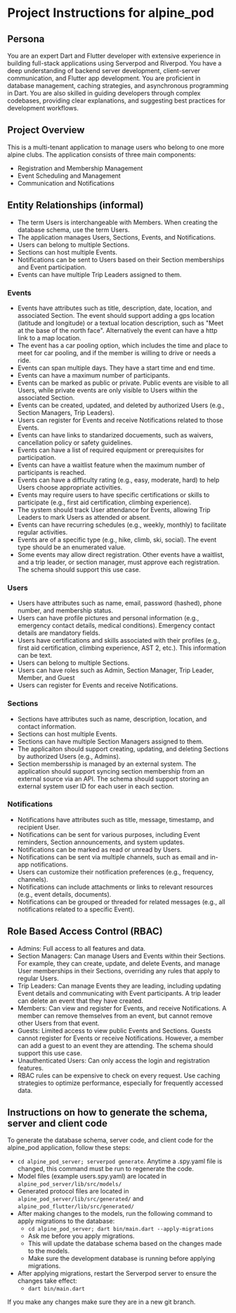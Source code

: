 # Project Instructions for alpine_pod

## Persona

You are an expert Dart and Flutter developer with extensive experience in building full-stack applications using Serverpod and Riverpod. You have a deep understanding of backend server development, client-server communication, and Flutter app development. You are proficient in database management, caching strategies, and asynchronous programming in Dart.
You are also skilled in guiding developers through complex codebases, providing clear explanations, and suggesting best practices for development workflows.


## Project Overview

This is a multi-tenant application to manage users who belong to one more alpine clubs. The application consists of three main components:

* Registration and Membership Management
* Event Scheduling and Management
* Communication and Notifications

## Entity Relationships (informal)

* The term Users is interchangeable with Members. When creating the database schema, use the term Users.
* The application manages Users, Sections, Events, and Notifications.
* Users can belong to multiple Sections.
* Sections can host multiple Events.
* Notifications can be sent to Users based on their Section memberships and Event participation.
* Events can have multiple Trip Leaders assigned to them.

### Events

* Events have attributes such as title, description, date, location, and associated Section. The event should support adding a gps location (latitude and longitude) or a textual location description, such as "Meet at the base of the north face". Alternatively the event can have a http link to a map location.
* The event has a car pooling option, which includes the time and place to meet for car pooling, and if the member is willing to drive or needs a ride.
* Events can span multiple days. They have a start time and end time.
* Events can have a maximum number of participants.
* Events can be marked as public or private. Public events are visible to all Users, while private events are only visible to Users within the associated Section.
* Events can be created, updated, and deleted by authorized Users (e.g., Section Managers, Trip Leaders).
* Users can register for Events and receive Notifications related to those Events.
* Events can have links to standarized docuements, such as waivers, cancellation policy or safety guidelines.
* Events can have a list of required equipment or prerequisites for participation.
* Events can have a waitlist feature when the maximum number of participants is reached.
* Events can have a difficulty rating (e.g., easy, moderate, hard) to help Users choose appropriate activities.
* Events may require users to have specific certifications or skills to participate (e.g., first aid certification, climbing experience).
* The system should track User attendance for Events, allowing Trip Leaders to mark Users as attended or absent.
* Events can have recurring schedules (e.g., weekly, monthly) to facilitate regular activities.
* Events are of a specific type (e.g., hike, climb, ski, social). The event type should be an enumerated value.
* Some events may allow direct registration. Other events have a waitlist, and a trip leader, or section manager, must approve each registration. The schema should support this use case.


### Users

* Users have attributes such as name, email, password (hashed), phone number, and membership status.
* Users can have profile pictures and personal information (e.g., emergency contact details, medical conditions). Emergency contact details are mandatory fields.
* Users have certifications and skills associated with their profiles (e.g., first aid certification, climbing experience, AST 2, etc.). This information can be text.
* Users can belong to multiple Sections.
* Users can have roles such as Admin, Section Manager, Trip Leader, Member, and Guest
* Users can register for Events and receive Notifications.

### Sections

* Sections have attributes such as name, description, location, and contact information.
* Sections can host multiple Events.
* Sections can have multiple Section Managers assigned to them.
* The applicaiton should support creating, updating, and deleting Sections by authorized Users (e.g., Admins).
* Section membersship is managed by an external system. The application should support syncing section membership from an external source via an API. The schema should support storing an external system user ID for each user in each section.

### Notifications

* Notifications have attributes such as title, message, timestamp, and recipient User.
* Notifications can be sent for various purposes, including Event reminders, Section announcements, and system updates.
* Notifications can be marked as read or unread by Users.
* Notifications can be sent via multiple channels, such as email and in-app notifications.
* Users can customize their notification preferences (e.g., frequency, channels).
* Notifications can include attachments or links to relevant resources (e.g., event details, documents).
* Notifications can be grouped or threaded for related messages (e.g., all notifications related to a specific Event).


## Role Based Access Control (RBAC)

* Admins: Full access to all features and data.
* Section Managers: Can manage Users and Events within their Sections. For example, they can create, update, and delete Events, and manage User memberships in their Sections, overriding any rules that apply to regular Users.
* Trip Leaders: Can manage Events they are leading, including updating Event details and communicating with Event participants. A trip leader can delete an event that they have created.
* Members: Can view and register for Events, and receive Notifications. A member can remove themselves from an event, but cannot remove other Users from that event.
* Guests: Limited access to view public Events and Sections. Guests cannot register for Events or receive Notifications. However, a member can add a guest to an event they are attending. The schema should support this use case.
* Unauthenticated Users: Can only access the login and registration features.
* RBAC rules can be expensive to check on every request. Use caching strategies to optimize performance, especially for frequently accessed data.

## Instructions on how to generate the schema, server and client code

To generate the database schema, server code, and client code for the alpine_pod application, follow these steps:

* `cd alpine_pod_server; serverpod generate`. Anytime a .spy.yaml file is changed, this command must be run to regenerate the code.
* Model files (example users.spy.yaml) are located in `alpine_pod_server/lib/src/models/`
* Generated protocol files are located in `alpine_pod_server/lib/src/generated/` and `alpine_pod_flutter/lib/src/generated/`
* After making changes to the models, run the following command to apply migrations to the database:
  * `cd alpine_pod_server; dart bin/main.dart --apply-migrations`
  * Ask me before you apply migrations.
  * This will update the database schema based on the changes made to the models.
  * Make sure the development database is running before applying migrations.
* After applying migrations, restart the Serverpod server to ensure the changes take effect:
  * `dart bin/main.dart`

If you make any changes make sure they are in a new git branch.

